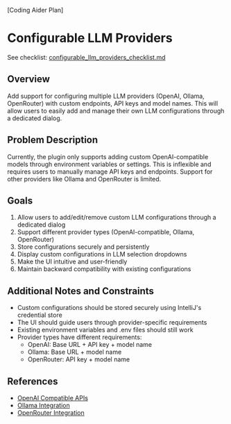 [Coding Aider Plan]

# Configurable LLM Providers

See checklist: [configurable_llm_providers_checklist.md](configurable_llm_providers_checklist.md)

## Overview
Add support for configuring multiple LLM providers (OpenAI, Ollama, OpenRouter) with custom endpoints, API keys and model names. This will allow users to easily add and manage their own LLM configurations through a dedicated dialog.

## Problem Description
Currently, the plugin only supports adding custom OpenAI-compatible models through environment variables or settings. This is inflexible and requires users to manually manage API keys and endpoints. Support for other providers like Ollama and OpenRouter is limited.

## Goals
1. Allow users to add/edit/remove custom LLM configurations through a dedicated dialog
2. Support different provider types (OpenAI-compatible, Ollama, OpenRouter) 
3. Store configurations securely and persistently
4. Display custom configurations in LLM selection dropdowns
5. Make the UI intuitive and user-friendly
6. Maintain backward compatibility with existing configurations

## Additional Notes and Constraints
- Custom configurations should be stored securely using IntelliJ's credential store
- The UI should guide users through provider-specific requirements
- Existing environment variables and .env files should still work
- Provider types have different requirements:
  - OpenAI: Base URL + API key + model name
  - Ollama: Base URL + model name
  - OpenRouter: API key + model name

## References
- [OpenAI Compatible APIs](openai-compat.md)
- [Ollama Integration](ollama.md) 
- [OpenRouter Integration](openrouter.md)
